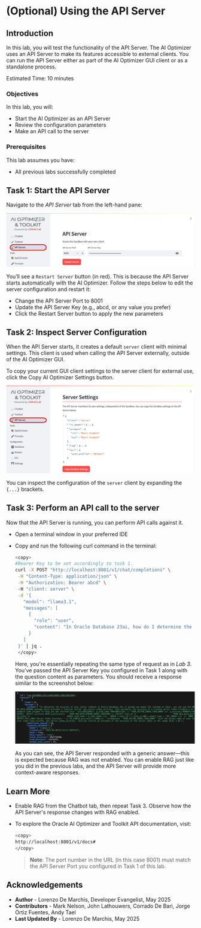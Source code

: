 # (Optional) Using the API Server

## Introduction

In this lab, you will test the functionality of the API Server. The AI Optimizer uses an API Server to make its features accessible to external clients. You can run the API Server either as part of the AI Optimizer GUI client or as a standalone process.

Estimated Time: 10 minutes

### Objectives

In this lab, you will:

* Start the AI Optimizer as an API Server
* Review the configuration parameters
* Make an API call to the server

### Prerequisites

This lab assumes you have:

* All previous labs successfully completed

## Task 1: Start the API Server

Navigate to the *API Server* tab from the left-hand pane:

![Server Configuration](images/api-server-config.png)

You’ll see a `Restart Server` button (in red). This is because the API Server starts automatically with the AI Optimizer. Follow the steps below to edit the server configuration and restart it:

* Change the API Server Port to 8001
* Update the API Server Key (e.g., abcd, or any value you prefer)
* Click the Restart Server button to apply the new parameters

## Task 2: Inspect Server Configuration

When the API Server starts, it creates a default `server` client with minimal settings. This client is used when calling the API Server externally, outside of the AI Optimizer GUI.

To copy your current GUI client settings to the server client for external use, click the Copy AI Optimizer Settings button.

![Server Settings](images/api-server-settings.png)

You can inspect the configuration of the `server` client by expanding the `{...}` brackets.

## Task 3: Perform an API call to the server

Now that the API Server is running, you can perform API calls against it.

* Open a terminal window in your preferred IDE

* Copy and run the following curl command in the terminal:

    ```bash
    <copy>
    #Bearer Key to be set accordingly to task 1.
    curl -X POST "http://localhost:8001/v1/chat/completions" \
     -H "Content-Type: application/json" \
     -H "Authorization: Bearer abcd" \ 
     -H "client: server" \
     -d '{
       "model": "llama3.1",
       "messages": [
         {
           "role": "user",
           "content": "In Oracle Database 23ai, how do I determine the accuracy of my vector indexes?"
         }
       ]
     }' | jq .
     </copy>
    ```

    Here, you're essentially repeating the same type of request as in *Lab 3*. You’ve passed the API Server Key you configured in Task 1 along with the question content as parameters. You should receive a response similar to the screenshot below:

    ![curl-response](images/curl-response.png)

   As you can see, the API Server responded with a generic answer—this is expected because RAG was not enabled. You can enable RAG just like you did in the previous labs, and the API Server will provide more context-aware responses.

## Learn More

* Enable RAG from the Chatbot tab, then repeat Task 3. Observe how the API Server's response changes with RAG enabled.

* To explore the Oracle AI Optimizer and Toolkit API documentation, visit:

    ```bash
    <copy>
    http://localhost:8001/v1/docs#
    </copy>
    ```

    > **Note**: The port number in the URL (in this case 8001) must match the API Server Port you configured in Task 1 of this lab.

## Acknowledgements

* **Author** - Lorenzo De Marchis, Developer Evangelist, May 2025
* **Contributors** - Mark Nelson, John Lathouwers, Corrado De Bari, Jorge Ortiz Fuentes, Andy Tael
* **Last Updated By** - Lorenzo De Marchis, May 2025
